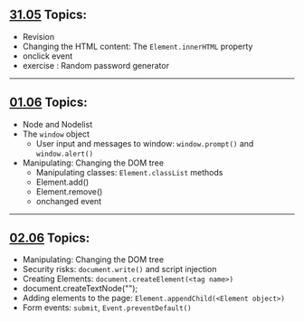 ## [31.05](https://github.com/FbW-WD21-E11/live-coding/tree/main/may/31-05) Topics:

- Revision
- Changing the HTML content: The `Element.innerHTML` property
- onclick event
- exercise : Random password generator

---

## [01.06](https://github.com/FbW-WD21-E11/live-coding/tree/main/jun/01-06) Topics:

- Node and Nodelist
- The `window` object
  - User input and messages to window: `window.prompt()` and `window.alert()`
- Manipulating: Changing the DOM tree
  - Manipulating classes: `Element.classList` methods
  - Element.add()
  - Element.remove()
  - onchanged event

---

## [02.06](https://github.com/FbW-WD21-E11/live-coding/tree/main/jun/02-06) Topics:

- Manipulating: Changing the DOM tree
- Security risks: `document.write()` and script injection
- Creating Elements: `document.createElement(<tag name>)`
- document.createTextNode("");
- Adding elements to the page: `Element.appendChild(<Element object>)`
- Form events: `submit`, `Event.preventDefault()`
